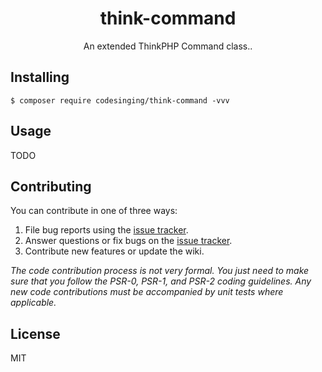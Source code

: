 <h1 align="center"> think-command </h1>

<p align="center"> An extended ThinkPHP Command class..</p>


## Installing

```shell
$ composer require codesinging/think-command -vvv
```

## Usage

TODO

## Contributing

You can contribute in one of three ways:

1. File bug reports using the [issue tracker](https://github.com/codesinging/think-command/issues).
2. Answer questions or fix bugs on the [issue tracker](https://github.com/codesinging/think-command/issues).
3. Contribute new features or update the wiki.

_The code contribution process is not very formal. You just need to make sure that you follow the PSR-0, PSR-1, and PSR-2 coding guidelines. Any new code contributions must be accompanied by unit tests where applicable._

## License

MIT